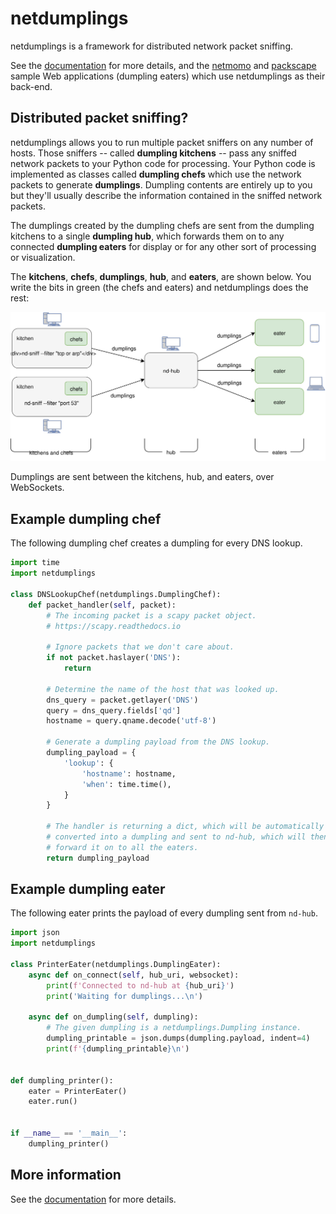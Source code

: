 # netdumplings

netdumplings is a framework for distributed network packet sniffing.

See the [documentation](https://netdumplings.readthedocs.org) for more details,
and the [netmomo](https://github.com/mjoblin/netmomo) and
[packscape](https://github.com/mjoblin/packscape) sample Web applications
(dumpling eaters) which use netdumplings as their back-end.

## Distributed packet sniffing?

netdumplings allows you to run multiple packet sniffers on any number of hosts.
Those sniffers -- called **dumpling kitchens** -- pass any sniffed network
packets to your Python code for processing. Your Python code is implemented as
classes called **dumpling chefs** which use the network packets to generate
**dumplings**. Dumpling contents are entirely up to you but they'll usually
describe the information contained in the sniffed network packets.

The dumplings created by the dumpling chefs are sent from the dumpling kitchens
to a single **dumpling hub**, which forwards them on to any connected
**dumpling eaters** for display or for any other sort of processing or
visualization.

The **kitchens**, **chefs**, **dumplings**, **hub**, and **eaters**, are shown
below. You write the bits in green (the chefs and eaters) and netdumplings
does the rest:

![overview](./docs/_static/overview.svg)

Dumplings are sent between the kitchens, hub, and eaters, over WebSockets.

## Example dumpling chef

The following dumpling chef creates a dumpling for every DNS lookup.

```python
import time
import netdumplings

class DNSLookupChef(netdumplings.DumplingChef):
    def packet_handler(self, packet):
        # The incoming packet is a scapy packet object.
        # https://scapy.readthedocs.io

        # Ignore packets that we don't care about.
        if not packet.haslayer('DNS'):
            return

        # Determine the name of the host that was looked up.
        dns_query = packet.getlayer('DNS')
        query = dns_query.fields['qd']
        hostname = query.qname.decode('utf-8')

        # Generate a dumpling payload from the DNS lookup.
        dumpling_payload = {
            'lookup': {
                'hostname': hostname,
                'when': time.time(),
            }
        }

        # The handler is returning a dict, which will be automatically
        # converted into a dumpling and sent to nd-hub, which will then
        # forward it on to all the eaters.
        return dumpling_payload
```

## Example dumpling eater

The following eater prints the payload of every dumpling sent from `nd-hub`.

```python
import json
import netdumplings

class PrinterEater(netdumplings.DumplingEater):
    async def on_connect(self, hub_uri, websocket):
        print(f'Connected to nd-hub at {hub_uri}')
        print('Waiting for dumplings...\n')

    async def on_dumpling(self, dumpling):
        # The given dumpling is a netdumplings.Dumpling instance.
        dumpling_printable = json.dumps(dumpling.payload, indent=4)
        print(f'{dumpling_printable}\n')


def dumpling_printer():
    eater = PrinterEater()
    eater.run()


if __name__ == '__main__':
    dumpling_printer()
```

## More information

See the [documentation](https://netdumplings.readthedocs.org) for more details.
